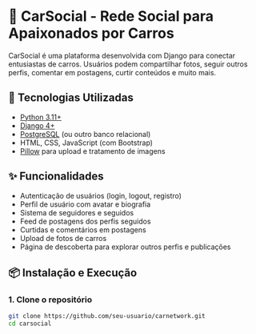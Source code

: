 # 🚗 CarSocial - Rede Social para Apaixonados por Carros

CarSocial é uma plataforma desenvolvida com Django para conectar entusiastas de carros. Usuários podem compartilhar fotos, seguir outros perfis, comentar em postagens, curtir conteúdos e muito mais.

## 🔧 Tecnologias Utilizadas

- [Python 3.11+](https://www.python.org/)
- [Django 4+](https://www.djangoproject.com/)
- [PostgreSQL](https://www.postgresql.org/) (ou outro banco relacional)
- HTML, CSS, JavaScript (com Bootstrap)
- [Pillow](https://pillow.readthedocs.io/en/stable/) para upload e tratamento de imagens

## ✨ Funcionalidades

- Autenticação de usuários (login, logout, registro)
- Perfil de usuário com avatar e biografia
- Sistema de seguidores e seguidos
- Feed de postagens dos perfis seguidos
- Curtidas e comentários em postagens
- Upload de fotos de carros
- Página de descoberta para explorar outros perfis e publicações

## 📦 Instalação e Execução

### 1. Clone o repositório

```bash
git clone https://github.com/seu-usuario/carnetwork.git
cd carsocial
